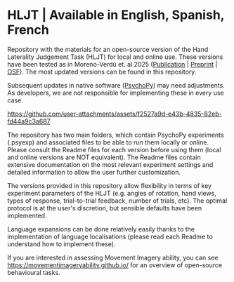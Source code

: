 # HLJT | Available in English, Spanish, French

Repository with the materials for an open-source version of the Hand Laterality Judgement Task (HLJT) for local and online use. These versions have been tested as in Moreno-Verdú et. al 2025 ([Publication](https://www.ibroneuroscience.org/article/S0306-4522(25)00180-0/fulltext) | [Preprint](https://www.biorxiv.org/content/10.1101/2024.10.17.618819v1.full) | [OSF](https://osf.io/8h7ec/)). The most updated versions can be found in this repository.

Subsequent updates in native software ([PsychoPy](https://www.psychopy.org/)) may need adjustments. As developers, we are not responsible for implementing these in every use case.

https://github.com/user-attachments/assets/f2527a9d-e43b-4835-82eb-fd44a9c3a687

The repository has two main folders, which contain PsychoPy experiments (.psyexp) and associated files to be able to run them locally or online. Please consult the Readme files for each version before using them (local and online versions are NOT equivalent). The Readme files contain extensive documentation on the most relevant experiment settings and detailed information to allow the user further customization.

The versions provided in this repository allow flexibility in terms of key experiment parameters of the HLJT (e.g. angles of rotation, hand views, types of response, trial-to-trial feedback, number of trials, etc). The optimal protocol is at the user's discretion, but sensible defaults have been implemented.

Language expansions can be done relatively easily thanks to the implementation of language localisations (please read each Readme to understand how to implement these). 

If you are interested in assessing Movement Imagery ability, you can see https://movementimageryability.github.io/ for an overview of open-source behavioural tasks.
